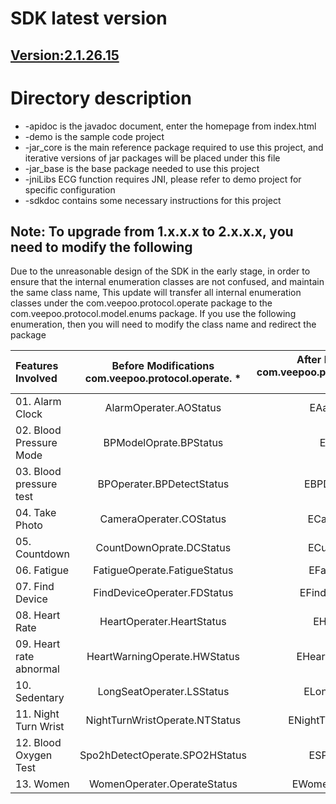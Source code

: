 ﻿# SDK latest version
## [Version:2.1.26.15](https://github.com/HBandSDK/Android_Ble_SDK/blob/master/android_sdk_source/jar_core)

# Directory description

  * -apidoc is the javadoc document, enter the homepage from index.html
  * -demo is the sample code project
  * -jar_core is the main reference package required to use this project, and iterative versions of jar packages will be placed under this file
  * -jar_base is the base package needed to use this project
  * -jniLibs ECG function requires JNI, please refer to demo project for specific configuration
  * -sdkdoc contains some necessary instructions for this project

## Note: To upgrade from 1.x.x.x to 2.x.x.x, you need to modify the following


Due to the unreasonable design of the SDK in the early stage, in order to ensure that the internal enumeration classes are not confused, and maintain the same class name,
This update will transfer all internal enumeration classes under the com.veepoo.protocol.operate package to the com.veepoo.protocol.model.enums package.
If you use the following enumeration, then you will need to modify the class name and redirect the package


Features Involved | Before Modifications <br> com.veepoo.protocol.operate. * | After Modifications <br> com.veepoo.protocol.model.enums. * |
| :------| :------:  | :------: |
| 01. Alarm Clock | AlarmOperater.AOStatus | EAalarmStatus |
| 02. Blood Pressure Mode | BPModelOprate.BPStatus | EBPStatus |
| 03. Blood pressure test | BPOperater.BPDetectStatus | EBPDetectStatus |
| 04. Take Photo | CameraOperater.COStatus | ECameraStatus |
| 05. Countdown | CountDownOprate.DCStatus | ECustomStatus |
| 06. Fatigue | FatigueOperate.FatigueStatus | EFatigueStatus |
| 07. Find Device | FindDeviceOperater.FDStatus | EFindDeviceStatus |
| 08. Heart Rate | HeartOperater.HeartStatus | EHeartStatus |
| 09. Heart rate abnormal | HeartWarningOperate.HWStatus | EHeartWaringStatus |
| 10. Sedentary | LongSeatOperater.LSStatus | ELongSeatStatus |
| 11. Night Turn Wrist | NightTurnWristOperate.NTStatus | ENightTurnWristeStatus |
| 12. Blood Oxygen Test | Spo2hDetectOperate.SPO2HStatus | ESPO2HStatus |
| 13. Women | WomenOperater.OperateStatus | EWomenOprateStatus |
